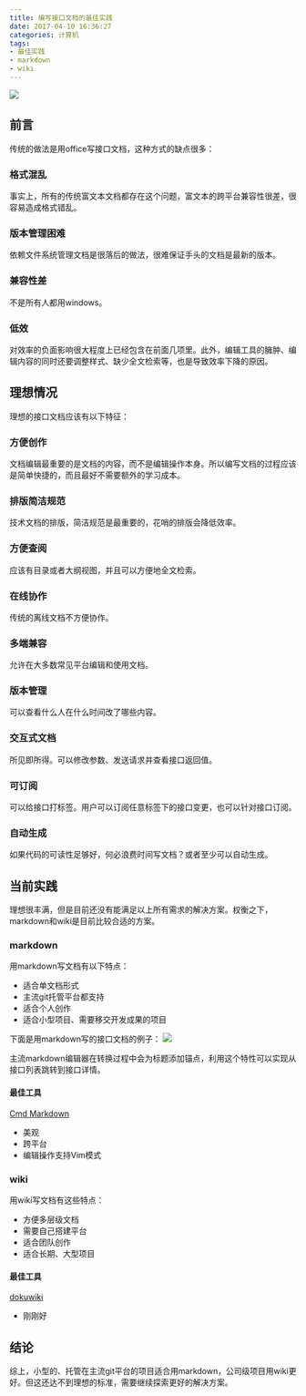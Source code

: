```yaml
---
title: 编写接口文档的最佳实践
date: 2017-04-10 16:36:27
categories: 计算机
tags:
- 最佳实践
- markdown
- wiki
---
```


![](https://wx1.sinaimg.cn/large/006tNbRwly1fwvx9m0n7jj30rr0m8gpa.jpg)

## 前言

传统的做法是用office写接口文档，这种方式的缺点很多：

### 格式混乱
事实上，所有的传统富文本文档都存在这个问题，富文本的跨平台兼容性很差，很容易造成格式错乱。

### 版本管理困难
依赖文件系统管理文档是很落后的做法，很难保证手头的文档是最新的版本。

### 兼容性差
不是所有人都用windows。

### 低效
对效率的负面影响很大程度上已经包含在前面几项里。此外，编辑工具的臃肿、编辑内容的同时还要调整样式、缺少全文检索等，也是导致效率下降的原因。

## 理想情况

理想的接口文档应该有以下特征：

### 方便创作
文档编辑最重要的是文档的内容，而不是编辑操作本身。所以编写文档的过程应该是简单快捷的，而且最好不需要额外的学习成本。

### 排版简洁规范
技术文档的排版，简洁规范是最重要的，花哨的排版会降低效率。

### 方便查阅
应该有目录或者大纲视图，并且可以方便地全文检索。

### 在线协作
传统的离线文档不方便协作。

### 多端兼容
允许在大多数常见平台编辑和使用文档。

### 版本管理
可以查看什么人在什么时间改了哪些内容。

### 交互式文档
所见即所得。可以修改参数、发送请求并查看接口返回值。

### 可订阅
可以给接口打标签。用户可以订阅任意标签下的接口变更，也可以针对接口订阅。

### 自动生成
如果代码的可读性足够好，何必浪费时间写文档？或者至少可以自动生成。

## 当前实践

理想很丰满，但是目前还没有能满足以上所有需求的解决方案。权衡之下，markdown和wiki是目前比较合适的方案。

### markdown
用markdown写文档有以下特点：

- 适合单文档形式
- 主流git托管平台都支持
- 适合个人创作
- 适合小型项目、需要移交开发成果的项目

下面是用markdown写的接口文档的例子：
![](https://wx2.sinaimg.cn/large/006tNbRwly1fwvx9zyd4tj30h81qbn05.jpg)

主流markdown编辑器在转换过程中会为标题添加锚点，利用这个特性可以实现从接口列表跳转到接口详情。

#### 最佳工具
[Cmd Markdown](https://www.zybuluo.com)

* 美观
* 跨平台
* 编辑操作支持Vim模式

### wiki
用wiki写文档有这些特点：

- 方便多层级文档
- 需要自己搭建平台
- 适合团队创作
- 适合长期、大型项目

#### 最佳工具
[dokuwiki](https://www.dokuwiki.org)

* 刚刚好

## 结论

综上，小型的、托管在主流git平台的项目适合用markdown，公司级项目用wiki更好。但这还达不到理想的标准，需要继续探索更好的解决方案。

